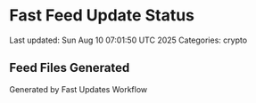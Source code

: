 # Fast Feed Update Status
Last updated: Sun Aug 10 07:01:50 UTC 2025
Categories: crypto

## Feed Files Generated

Generated by Fast Updates Workflow
